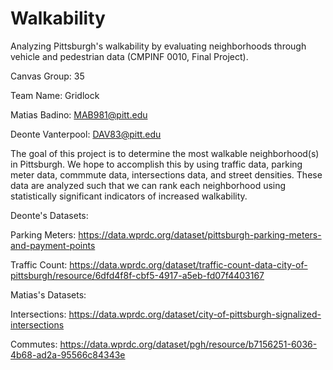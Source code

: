 # Walkability
Analyzing Pittsburgh's walkability by evaluating neighborhoods through vehicle and pedestrian data (CMPINF 0010, Final Project).

Canvas Group:       35

Team Name:          Gridlock

Matias Badino:      MAB981@pitt.edu

Deonte Vanterpool:  DAV83@pitt.edu

The goal of this project is to determine the most walkable neighborhood(s) in Pittsburgh.
We hope to accomplish this by using traffic data, parking meter data, commmute data, intersections data, and street densities.
These data are analyzed such that we can rank each neighborhood using statistically significant indicators of increased walkability.

Deonte's Datasets:

Parking Meters:   https://data.wprdc.org/dataset/pittsburgh-parking-meters-and-payment-points

Traffic Count:    https://data.wprdc.org/dataset/traffic-count-data-city-of-pittsburgh/resource/6dfd4f8f-cbf5-4917-a5eb-fd07f4403167

Matias's Datasets:

Intersections:   https://data.wprdc.org/dataset/city-of-pittsburgh-signalized-intersections

Commutes:        https://data.wprdc.org/dataset/pgh/resource/b7156251-6036-4b68-ad2a-95566c84343e
